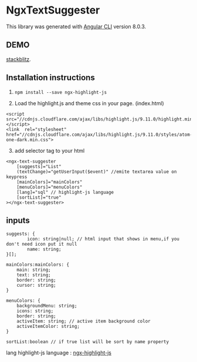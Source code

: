# NgxTextSuggester

This library was generated with [Angular CLI](https://github.com/angular/angular-cli) version 8.0.3.

## DEMO

[stackblitz](https://stackblitz.com/edit/ngx-text-suggester).

## Installation instructions

1.  `npm install --save ngx-highlight-js`

2.  Load the highlight.js and theme css in your page. (index.html)

```
<script  src="//cdnjs.cloudflare.com/ajax/libs/highlight.js/9.11.0/highlight.min.js"></script>
<link  rel="stylesheet"  href="//cdnjs.cloudflare.com/ajax/libs/highlight.js/9.11.0/styles/atom-one-dark.min.css">
```

3. add selector tag to your html

```
<ngx-text-suggester
	[suggests]="List"
	(textChange)="getUserInput($event)" //emite textarea value on keypress
	[mainColors]="mainColors"
	[menuColors]="menuColors"
	[lang]="sql" // highlight-js language
	[sortList]="true"
></ngx-text-suggester>
```

## inputs

```
suggests: {
		icon: string|null; // html input that shows in menu,if you don't need icon put it null
		name: string;
}[];
```

```
mainColors:mainColors: {
	main: string;
	text: string;
	border: string;
	cursor: string;
}
```

```
menuColors: {
	backgroundMenu: string;
	icons: string;
	border: string;
	activeItem: string; // active item background color
	activeItemColor: string;
}
```

```
sortList:boolean // if true list will be sort by name property
```

lang
highlight-js language : [ngx-highlight-js](<[[https://github.com/highlightjs/highlight.js/tree/master/src/languages](https://github.com/highlightjs/highlight.js/tree/master/src/languages)]([https://github.com/highlightjs/highlight.js/tree/master/src/languages](https://github.com/highlightjs/highlight.js/tree/master/src/languages))>)
